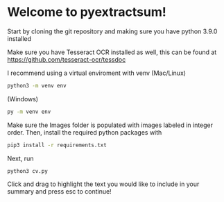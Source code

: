 # Welcome to pyextractsum!

Start by cloning the git repository and making sure you have python 3.9.0 installed

Make sure you have Tesseract OCR installed as well, this can be found at https://github.com/tesseract-ocr/tessdoc

I recommend using a virtual enviroment with venv
(Mac/Linux)
```bash
python3 -m venv env
```
(Windows)
```bash
py -m venv env
```

Make sure the Images folder is populated with images labeled in integer order.
Then, install the required python packages with
```bash
pip3 install -r requirements.txt
```
Next, run
```python
python3 cv.py
```
Click and drag to highlight the text you would like to include in your summary and press esc to continue!
